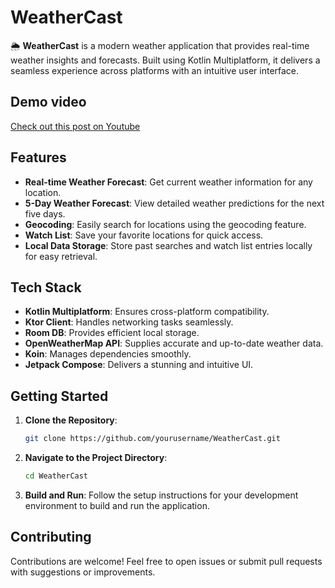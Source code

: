 # WeatherCast

🌦️ **WeatherCast** is a modern weather application that provides real-time weather insights and forecasts. Built using Kotlin Multiplatform, it delivers a seamless experience across platforms with an intuitive user interface.

## Demo video
[Check out this post on Youtube](https://youtu.be/ulZbpdzO3y4)

## Features

- **Real-time Weather Forecast**: Get current weather information for any location.
- **5-Day Weather Forecast**: View detailed weather predictions for the next five days.
- **Geocoding**: Easily search for locations using the geocoding feature.
- **Watch List**: Save your favorite locations for quick access.
- **Local Data Storage**: Store past searches and watch list entries locally for easy retrieval.

## Tech Stack

- **Kotlin Multiplatform**: Ensures cross-platform compatibility.
- **Ktor Client**: Handles networking tasks seamlessly.
- **Room DB**: Provides efficient local storage.
- **OpenWeatherMap API**: Supplies accurate and up-to-date weather data.
- **Koin**: Manages dependencies smoothly.
- **Jetpack Compose**: Delivers a stunning and intuitive UI.

## Getting Started

1. **Clone the Repository**:
   ```bash
   git clone https://github.com/yourusername/WeatherCast.git

2. **Navigate to the Project Directory**:
   ```bash
   cd WeatherCast

3. **Build and Run**:
   Follow the setup instructions for your development environment to build and run the application.

## Contributing
   Contributions are welcome! Feel free to open issues or submit pull requests with suggestions or improvements.

